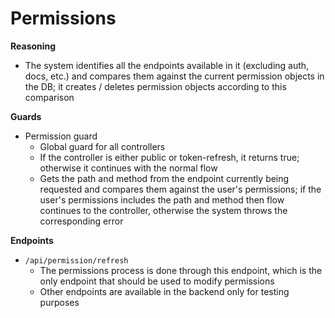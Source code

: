 # **Permissions**

**Reasoning**

- The system identifies all the endpoints available in it (excluding auth, docs, etc.) and compares
  them against the current permission objects in the DB; it creates / deletes permission objects
  according to this comparison

**Guards**

- Permission guard
  - Global guard for all controllers
  - If the controller is either public or token-refresh, it returns true; otherwise it continues
    with the normal flow
  - Gets the path and method from the endpoint currently being requested and compares them against
    the user's permissions; if the user's permissions includes the path and method then flow
    continues to the controller, otherwise the system throws the corresponding error

**Endpoints**

- `/api/permission/refresh`
  - The permissions process is done through this endpoint, which is the only endpoint that should be
    used to modify permissions
  - Other endpoints are available in the backend only for testing purposes
